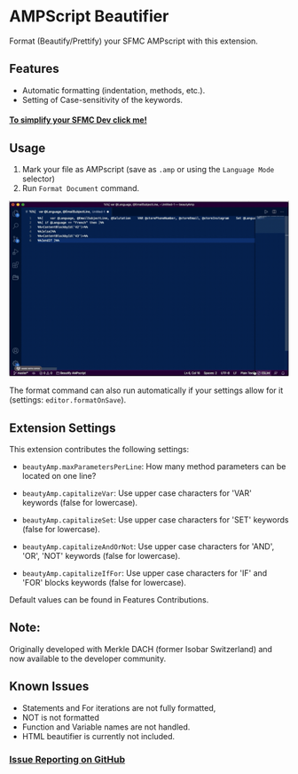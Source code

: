 # AMPScript Beautifier

Format (Beautify/Prettify) your SFMC AMPscript with this extension.

## Features

* Automatic formatting (indentation, methods, etc.).
* Setting of Case-sensitivity of the keywords.

#### [ To simplify your SFMC Dev click me! ](https://marketplace.visualstudio.com/items?itemName=FiB.ssjs-vsc)

## Usage

1. Mark your file as AMPscript (save as `.amp` or using the `Language Mode` selector)
2. Run `Format Document` command.

![Beautifier](https://github.com/FiB3/beautyAmp/blob/493a2d95182d48dd3c951f59f4c52c4e850b2419/images/beautyAmp.gif)

The format command can also run automatically if your settings allow for it (settings: `editor.formatOnSave`).

## Extension Settings

This extension contributes the following settings:

* `beautyAmp.maxParametersPerLine`: How many method parameters can be located on one line?

* `beautyAmp.capitalizeVar`: Use upper case characters for 'VAR' keywords (false for lowercase).
* `beautyAmp.capitalizeSet`: Use upper case characters for 'SET' keywords (false for lowercase).
* `beautyAmp.capitalizeAndOrNot`: Use upper case characters for 'AND', 'OR', 'NOT' keywords (false for lowercase).
* `beautyAmp.capitalizeIfFor`: Use upper case characters for 'IF' and 'FOR' blocks keywords (false for lowercase).

Default values can be found in Features Contributions.

## Note:

Originally developed with Merkle DACH (former Isobar Switzerland) and now available to the developer community.

## Known Issues

* Statements and For iterations are not fully formatted,
* NOT is not formatted
* Function and Variable names are not handled.
* HTML beautifier is currently not included.

### [Issue Reporting on GitHub](https://github.com/FiB3/beautyAmp/issues)